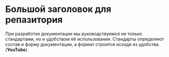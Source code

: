 # Большой заголовок для репазитория

При разработке документации мы руководствуемся не только стандартами, но и удобством её использования. Стандарты определяют состав и форму документации, а формат строится исходя из удобства.(**YouTube**).